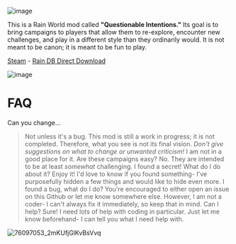 ![image](https://github.com/neoncityrain/NCRqints/assets/155936008/d41925fd-d666-4fc0-9714-5cc92120ce05)

This is a Rain World mod called **"Questionable Intentions."** Its goal is to bring campaigns to players that allow them to re-explore, encounter new challenges, and play in a different style than they ordinarily would. It is not meant to be canon; it is meant to be fun to play.

[Steam](https://steamcommunity.com/sharedfiles/filedetails/?id=3138265033) - [Rain DB Direct Download](https://andrew.fm/rainworld/raindb/SlugBase.zip)

![image](https://github.com/neoncityrain/NCRqints/assets/155936008/acbc513b-214a-45df-bb02-8039719e1c55)

# FAQ
Can you change...
> Not unless it's a bug. This mod is still a work in progress; it is not completed. Therefore, what you see is not its final vision. _Don't give suggestions on what to change or unwanted criticism!_ I am not in a good place for it.
Are these campaigns easy?
> No. They are intended to be at least _somewhat_ challenging.
I found a secret! What do I do about it?
> Enjoy it! I'd love to know if you found something- I've purposefully hidden a few things and would like to hide even more.
I found a bug, what do I do?
> You're encouraged to either open an issue on this Github or let me know somewhere else. However, I am not a coder- I can't always fix it immediately, so keep that in mind.
Can I help?
> Sure! I need lots of help with coding in particular. Just let me know beforehand- I can tell you what I need help with.

![76097053_2mKUfjGlKvBsVvq](https://github.com/neoncityrain/NCRqints/assets/155936008/e513fda4-585c-4936-b17d-e049c871243f)
